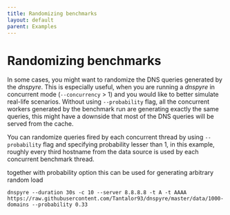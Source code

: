 ```yaml
---
title: Randomizing benchmarks
layout: default
parent: Examples
---
```


# Randomizing benchmarks
In some cases, you might want to randomize the DNS queries generated by the *dnspyre*. This is especially useful, 
when you are running a *dnspyre* in concurrent mode (`--concurrency` > 1) and you would like to better simulate real-life scenarios. 
Without using `--probability` flag, all the concurrent workers generated by the benchmark run are generating exactly the same queries, this
might have a downside that most of the DNS queries will be served from the cache.

You can randomize queries fired by each concurrent thread by using `--probability` flag and specifying probability lesser than 1, 
in this example, roughly every third hostname from the data source is used by each concurrent benchmark thread.

together with probability option this can be used for generating arbitrary random load

```
dnspyre --duration 30s -c 10 --server 8.8.8.8 -t A -t AAAA https://raw.githubusercontent.com/Tantalor93/dnspyre/master/data/1000-domains --probability 0.33
```
